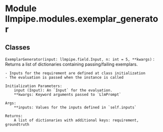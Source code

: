 Module llmpipe.modules.exemplar_generator
=========================================

Classes
-------

`ExemplarGenerator(input: llmpipe.field.Input, n: int = 5, **kwargs)`
:   Returns a list of dictionaries containing passing/failing exemplars.
    
    - Inputs for the requirement are defined at class initialization
    - The evaluation is passed when the instance is called
    
    Initialization Parameters:
        input (Input): An `Input` for the evaluation.
        **kwargs: Keyword arguments passed to `LlmPrompt`
    
    Args:
        **inputs: Values for the inputs defined in `self.inputs`
    
    Returns:
        A list of dictionaries with additional keys: requirement, groundtruth